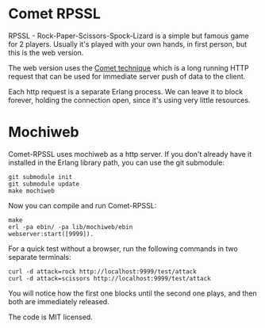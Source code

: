 Comet RPSSL
===========


RPSSL - Rock-Paper-Scissors-Spock-Lizard is a simple but famous game for 2
players. Usually it's played with your own hands, in first person, but this is
the web version.

The web version uses the [Comet technique][comet] which is a long running HTTP
request that can be used for immediate server push of data to the client.

[comet]: http://en.wikipedia.org/wiki/Comet_%28programming%29

Each http request is a separate Erlang process. We can leave it to block
forever, holding the connection open, since it's using very little resources.


Mochiweb
========

Comet-RPSSL uses mochiweb as a http server. If you don't already have it
installed in the Erlang library path, you can use the git submodule:

    git submodule init
    git submodule update
    make mochiweb

Now you can compile and run Comet-RPSSL:

    make
    erl -pa ebin/ -pa lib/mochiweb/ebin
    webserver:start([9999]).

For a quick test without a browser, run the following commands in
two separate terminals:

    curl -d attack=rock http://localhost:9999/test/attack
    curl -d attack=scissors http://localhost:9999/test/attack

You will notice how the first one blocks until the second one plays, and then
both are immediately released.


The code is MIT licensed.
